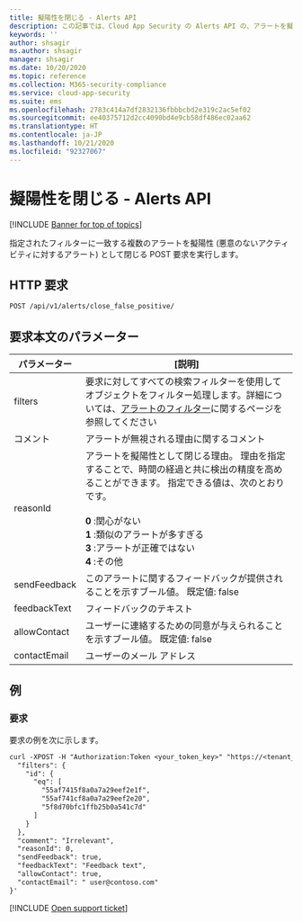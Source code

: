 ```yaml
---
title: 擬陽性を閉じる - Alerts API
description: この記事では、Cloud App Security の Alerts API の、アラートを擬陽性として一括で閉じる要求について説明します。
keywords: ''
author: shsagir
ms.author: shsagir
manager: shsagir
ms.date: 10/20/2020
ms.topic: reference
ms.collection: M365-security-compliance
ms.service: cloud-app-security
ms.suite: ems
ms.openlocfilehash: 2783c414a7df2832136fbbbcbd2e319c2ac5ef02
ms.sourcegitcommit: ee40375712d2cc4090bd4e9cb58df486ec02aa62
ms.translationtype: HT
ms.contentlocale: ja-JP
ms.lasthandoff: 10/21/2020
ms.locfileid: "92327067"
---
```

# <a name="close-false-positive---alerts-api"></a>擬陽性を閉じる - Alerts API

[!INCLUDE [Banner for top of topics](includes/banner.md)]

指定されたフィルターに一致する複数のアラートを擬陽性 (悪意のないアクティビティに対するアラート) として閉じる POST 要求を実行します。

## <a name="http-request"></a>HTTP 要求

```rest
POST /api/v1/alerts/close_false_positive/
```

## <a name="request-body-parameters"></a>要求本文のパラメーター

| パラメーター | [説明] |
| --- | --- |
| filters | 要求に対してすべての検索フィルターを使用してオブジェクトをフィルター処理します。詳細については、[アラートのフィルター](api-alerts.md#filters)に関するページを参照してください |
| コメント | アラートが無視される理由に関するコメント |
| reasonId | アラートを擬陽性として閉じる理由。 理由を指定することで、時間の経過と共に検出の精度を高めることができます。 指定できる値は、次のとおりです。<br /><br />**0** :関心がない<br />**1** :類似のアラートが多すぎる<br />**3** :アラートが正確ではない<br />**4** :その他 |
| sendFeedback | このアラートに関するフィードバックが提供されることを示すブール値。 既定値: false |
| feedbackText | フィードバックのテキスト |
| allowContact | ユーザーに連絡するための同意が与えられることを示すブール値。 既定値: false |
| contactEmail | ユーザーのメール アドレス |

## <a name="example"></a>例

### <a name="request"></a>要求

要求の例を次に示します。

```rest
curl -XPOST -H "Authorization:Token <your_token_key>" "https://<tenant_id>.<tenant_region>.contoso.com/api/v1/alerts/close_false_positive/" -d '{
  "filters": {
    "id": {
      "eq": [
        "55af7415f8a0a7a29eef2e1f",
        "55af741cf8a0a7a29eef2e20",
        "5f8d70bfc1ffb25b0a541c7d"
      ]
    }
  },
  "comment": "Irrelevant",
  "reasonId": 0,
  "sendFeedback": true,
  "feedbackText": "Feedback text",
  "allowContact": true,
  "contactEmail": " user@contoso.com"
}'
```

[!INCLUDE [Open support ticket](includes/support.md)]
